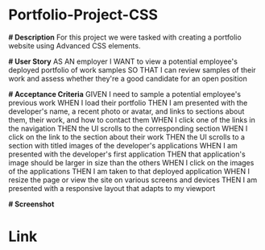 # Portfolio-Project-CSS

**# Description**
For this project we were tasked with creating a portfolio website using Advanced CSS elements.

**# User Story**
AS AN employer
I WANT to view a potential employee's deployed portfolio of work samples
SO THAT I can review samples of their work and assess whether they're a good candidate for an open position

**# Acceptance Criteria**
GIVEN I need to sample a potential employee's previous work
WHEN I load their portfolio
THEN I am presented with the developer's name, a recent photo or avatar, and links to sections about them, their work, and how to contact them
WHEN I click one of the links in the navigation
THEN the UI scrolls to the corresponding section
WHEN I click on the link to the section about their work
THEN the UI scrolls to a section with titled images of the developer's applications
WHEN I am presented with the developer's first application
THEN that application's image should be larger in size than the others
WHEN I click on the images of the applications
THEN I am taken to that deployed application
WHEN I resize the page or view the site on various screens and devices
THEN I am presented with a responsive layout that adapts to my viewport

**# Screenshot**

# **Link**
